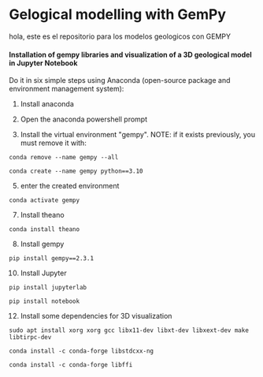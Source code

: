 
# Gelogical modelling with GemPy
hola, este es el repositorio para los modelos geologicos con GEMPY


#### Installation of gempy libraries and visualization of a 3D geological model in Jupyter Notebook
Do it in six simple steps using Anaconda (open-source package and environment management system):

1. Install anaconda
   
2. Open the anaconda powershell prompt

3. Install the virtual environment "gempy".
NOTE: if it exists previously, you must remove it with:
```
conda remove --name gempy --all
```
```
conda create --name gempy python==3.10
```

5. enter the created environment
```
conda activate gempy
```

7. Install theano 
```
conda install theano
```

8. Install gempy
```
pip install gempy==2.3.1
```

10. Install Jupyter
```
pip install jupyterlab
```
```
pip install notebook
```

12. Install some dependencies for 3D visualization

```
sudo apt install xorg xorg gcc libx11-dev libxt-dev libxext-dev make libtirpc-dev
```
```
conda install -c conda-forge libstdcxx-ng
```
```
conda install -c conda-forge libffi
```








